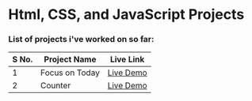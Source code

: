# Html, CSS, and JavaScript Projects

### List of projects i've worked on so far: 

| S No. | Project Name       | Live Link          |
|-------|---------------------|--------------------|
| 1     | Focus on Today        | [Live Demo](https://focusontodaybyme.netlify.app/)   |
| 2     | Counter    | [Live Demo](ttps://mycounterbash.netlify.app/)   |
